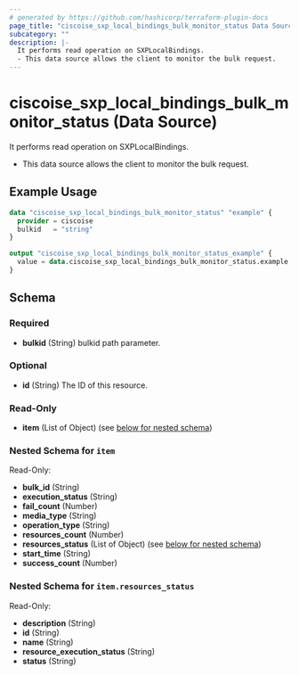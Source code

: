 ```yaml
---
# generated by https://github.com/hashicorp/terraform-plugin-docs
page_title: "ciscoise_sxp_local_bindings_bulk_monitor_status Data Source - terraform-provider-ciscoise"
subcategory: ""
description: |-
  It performs read operation on SXPLocalBindings.
  - This data source allows the client to monitor the bulk request.
---
```


# ciscoise_sxp_local_bindings_bulk_monitor_status (Data Source)

It performs read operation on SXPLocalBindings.

- This data source allows the client to monitor the bulk request.

## Example Usage

```terraform
data "ciscoise_sxp_local_bindings_bulk_monitor_status" "example" {
  provider = ciscoise
  bulkid   = "string"
}

output "ciscoise_sxp_local_bindings_bulk_monitor_status_example" {
  value = data.ciscoise_sxp_local_bindings_bulk_monitor_status.example.item
}
```

<!-- schema generated by tfplugindocs -->
## Schema

### Required

- **bulkid** (String) bulkid path parameter.

### Optional

- **id** (String) The ID of this resource.

### Read-Only

- **item** (List of Object) (see [below for nested schema](#nestedatt--item))

<a id="nestedatt--item"></a>
### Nested Schema for `item`

Read-Only:

- **bulk_id** (String)
- **execution_status** (String)
- **fail_count** (Number)
- **media_type** (String)
- **operation_type** (String)
- **resources_count** (Number)
- **resources_status** (List of Object) (see [below for nested schema](#nestedobjatt--item--resources_status))
- **start_time** (String)
- **success_count** (Number)

<a id="nestedobjatt--item--resources_status"></a>
### Nested Schema for `item.resources_status`

Read-Only:

- **description** (String)
- **id** (String)
- **name** (String)
- **resource_execution_status** (String)
- **status** (String)


